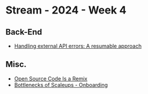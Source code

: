 # Stream - 2024 - Week 4

## Back-End

- [Handling external API errors: A resumable approach](https://thoughtbot.com/blog/handling-errors-when-working-with-external-apis#when-to-choose-a-resumable-strategy)

## Misc.

- [Open Source Code Is a Remix](https://tomwillmot.com/open-source-code-is-a-remix/)
- [Bottlenecks of Scaleups - Onboarding](https://martinfowler.com/articles/bottlenecks-of-scaleups/06-onboarding.html?ref=dailydev)
